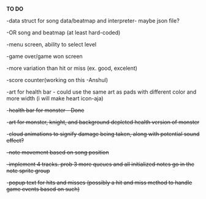 **TO DO**

-data struct for song data/beatmap and interpreter- maybe json file?

-OR song and beatmap (at least hard-coded)

-menu screen, ability to select level

-game over/game won screen

-more variation than hit or miss (ex. good, excelent)

-score counter(working on this -Anshul)

-art for health bar - could use the same art as pads with different color and more width (i will make heart icon-aja)

-~~health bar for monster - Done~~

-~~art for monster, knight, and background depleted health version of monster~~

-~~cloud animations to signify damage being taken, along with potential sound effect?~~

~~-note movement based on song position~~

~~-implement 4 tracks. prob 3 more queues and all initialized notes go in the note sprite group~~

-~~popup text for hits and misses (possibly a hit and miss method to handle game events based on such)~~

